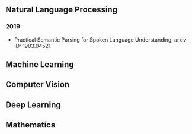 ## Natural Language Processing
### 2019
* Practical Semantic Parsing for Spoken Language Understanding, arxiv ID: 1903.04521

## Machine Learning

## Computer Vision

## Deep Learning

## Mathematics

